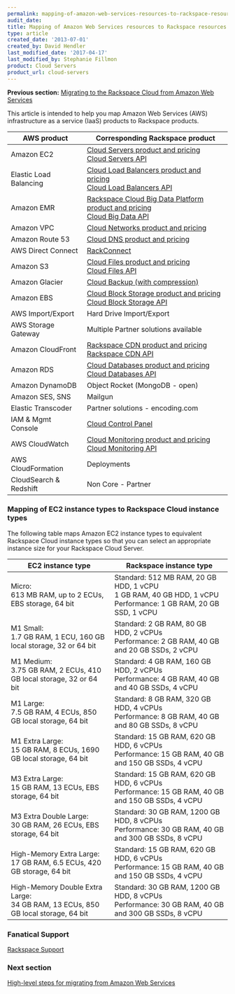 ```yaml
---
permalink: mapping-of-amazon-web-services-resources-to-rackspace-resources/
audit_date:
title: Mapping of Amazon Web Services resources to Rackspace resources
type: article
created_date: '2013-07-01'
created_by: David Hendler
last_modified_date: '2017-04-17'
last_modified_by: Stephanie Fillmon
product: Cloud Servers
product_url: cloud-servers
---
```


**Previous section:** [Migrating to the Rackspace Cloud from Amazon Web Services](/how-to/migrating-to-the-rackspace-cloud-from-amazon-web-services)

This article is intended to help you map Amazon Web Services (AWS)
infrastructure as a service (IaaS) products to Rackspace
products.

| AWS product | Corresponding Rackspace product |
| --- | --- |
| Amazon EC2 | [Cloud Servers product and pricing](http://www.rackspace.com/cloud/servers)<br />[Cloud Servers API](https://developer.rackspace.com/docs/cloud-servers/v2/developer-guide/) |
| Elastic Load Balancing | [Cloud Load Balancers product and pricing](http://www.rackspace.com/cloud/load-balancing)<br />[Cloud Load Balancers API](https://developer.rackspace.com/docs/cloud-load-balancers/v1/developer-guide/)|
| Amazon EMR | [Rackspace Cloud Big Data Platform product and pricing](https://www.rackspace.com/cloud/big-data)<br />[Cloud Big Data API](https://developer.rackspace.com/docs/cloud-big-data/v2/developer-guide/) |
| Amazon VPC | [Cloud Networks product and pricing](https://www.rackspace.com/cloud/networks) |
| Amazon Route 53 | [Cloud DNS product and pricing](https://www.rackspace.com/cloud/dns) |
| AWS Direct Connect | [RackConnect](https://www.rackspace.com/cloud/hybrid/rackconnect) |
| Amazon S3 | [Cloud Files product and pricing](http://www.rackspace.com/cloud/files)<br />[Cloud Files API](https://developer.rackspace.com/docs/cloud-files/v1/developer-guide/) |
| Amazon Glacier | [Cloud Backup (with compression)](https://www.rackspace.com/cloud/backup) |
| Amazon EBS | [Cloud Block Storage product and pricing](http://www.rackspace.com/cloud/block-storage)<br />[Cloud Block Storage API](https://developer.rackspace.com/docs/cloud-block-storage/v1/developer-guide/) |
| AWS Import/Export | Hard Drive Import/Export |
| AWS Storage Gateway | Multiple Partner solutions available |
| Amazon CloudFront | [Rackspace CDN product and pricing](http://www.rackspace.com/cloud/cdn-content-delivery-network)<br />[Rackspace CDN API](https://developer.rackspace.com/docs/cdn/v1/developer-guide/) |
| Amazon RDS | [Cloud Databases product and pricing](https://www.rackspace.com/cloud/databases)<br />[Cloud Databases API](https://developer.rackspace.com/docs/cloud-databases/v1/developer-guide/) |
| Amazon DynamoDB | Object Rocket (MongoDB - open) |
| Amazon SES, SNS | Mailgun |
| Elastic Transcoder | Partner solutions - encoding.com |
| IAM & Mgmt Console | [Cloud Control Panel](http://mycloud.rackspace.com) |
| AWS CloudWatch | [Cloud Monitoring product and pricing](http://www.rackspace.com/cloud/monitoring)<br />[Cloud Monitoring API](https://developer.rackspace.com/docs/cloud-monitoring/v1/developer-guide/)  |
| AWS CloudFormation | Deployments |
| CloudSearch & Redshift | Non Core - Partner |

### Mapping of EC2 instance types to Rackspace Cloud instance types

The following table maps Amazon EC2 instance types to equivalent
Rackspace Cloud instance types so that you can select an appropriate
instance size for your Rackspace Cloud Server.

| EC2 instance type   | Rackspace instance type   |
|---------------------|---------------------------|
| Micro:<br />613 MB RAM, up to 2 ECUs, EBS storage, 64 bit | Standard: 512 MB RAM, 20 GB HDD, 1 vCPU<br />1 GB RAM, 40 GB HDD, 1 vCPU<br />Performance: 1 GB RAM, 20 GB SSD, 1 vCPU |
| M1 Small:<br />1.7 GB RAM, 1 ECU, 160 GB local storage, 32 or 64 bit | Standard: 2 GB RAM, 80 GB HDD, 2 vCPUs<br />Performance: 2 GB RAM, 40 GB and 20 GB SSDs, 2 vCPU |
| M1 Medium:<br />3.75 GB RAM, 2 ECUs, 410 GB local storage, 32 or 64 bit | Standard: 4 GB RAM, 160 GB HDD, 2 vCPUs<br />Performance: 4 GB RAM, 40 GB and 40 GB SSDs, 4 vCPU |
| M1 Large:<br />7.5 GB RAM, 4 ECUs, 850 GB local storage, 64 bit | Standard: 8 GB RAM, 320 GB HDD, 4 vCPUs<br />Performance: 8 GB RAM, 40 GB and 80 GB SSDs, 8 vCPU |
| M1 Extra Large:<br />15 GB RAM, 8 ECUs, 1690 GB local storage, 64 bit | Standard: 15 GB RAM, 620 GB HDD, 6 vCPUs<br />Performance: 15 GB RAM, 40 GB and 150 GB SSDs, 4 vCPU |
| M3 Extra Large:<br />15 GB RAM, 13 ECUs, EBS storage, 64 bit | Standard: 15 GB RAM, 620 GB HDD, 6 vCPUs<br />Performance: 15 GB RAM, 40 GB and 150 GB SSDs, 4 vCPU |
| M3 Extra Double Large:<br /> 30 GB RAM, 26 ECUs, EBS storage, 64 bit | Standard: 30 GB RAM, 1200 GB HDD, 8 vCPUs<br />Performance: 30 GB RAM, 40 GB and 300 GB SSDs, 8 vCPU |
| High-Memory Extra Large:<br />17 GB RAM, 6.5 ECUs, 420 GB storage, 64 bit | Standard: 15 GB RAM, 620 GB HDD, 6 vCPUs<br />Performance: 15 GB RAM, 40 GB and 150 GB SSDs, 4 vCPU |
| High-Memory Double Extra Large:<br />34 GB RAM, 13 ECUs, 850 GB local storage, 64 bit | Standard: 30 GB RAM, 1200 GB HDD, 8 vCPUs<br />Performance: 30 GB RAM, 40 GB and 300 GB SSDs, 8 vCPU |

### Fanatical Support

[Rackspace Support](http://www.rackspace.com/whyrackspace/support)


### Next section

[High-level steps for migrating from Amazon Web Services](/how-to/high-level-steps-for-migrating-from-amazon-web-services)
